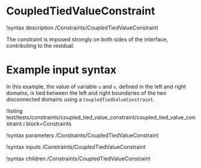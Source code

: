 # CoupledTiedValueConstraint

!syntax description /Constraints/CoupledTiedValueConstraint

The constraint is imposed strongly on both sides of the interface, contributing to the residual.

# Example input syntax

In this example, the value of variable `u` and `v`, defined in the left and right domains,
is tied between the left and right boundaries of the two disconnected domains using a
`CoupledTiedValueConstraint`.

!listing test/tests/constraints/coupled_tied_value_constraint/coupled_tied_value_constraint.i block=Constraints

!syntax parameters /Constraints/CoupledTiedValueConstraint

!syntax inputs /Constraints/CoupledTiedValueConstraint

!syntax children /Constraints/CoupledTiedValueConstraint
